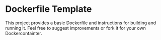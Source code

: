 # Dockerfile Template

This project provides a basic Dockerfile and instructions for building and running it. Feel free to suggest improvements or fork it for your own Dockercontainter.